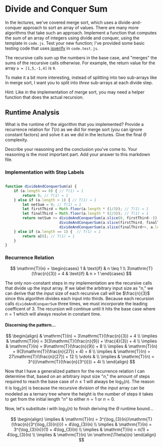 # Divide and Conquer Sum

In the lectures, we've covered merge sort, which uses a divide-and-conquer
approach to sort an array of values. There are many more algorithms that take
such an approach. Implement a function that computes the sum of an array of
integers using divide and conquer, using the template in `code.js`. Test your
new function; I've provided some basic testing code that uses
[jsverify](https://jsverify.github.io/) in `code.test.js`.

The recursive calls sum up the numbers in the base case, and "merges" the sums
of the recursive calls otherwise. For example, the return value for the array `a
= [1,5,-1,4]` is `9`.

To make it a bit more interesting, instead of splitting into two sub-arrays like
in merge sort, I want you to split into *three* sub-arrays at each divide step.

Hint: Like in the implementation of merge sort, you may need a helper function
that does the actual recursion.

## Runtime Analysis

What is the runtime of the algorithm that you implemented? Provide a recurrence
relation for $T(n)$ as we did for merge sort (you can ignore constant factors)
and solve it as we did in the lectures. Give the final $\Theta$ complexity.

Describe your reasoning and the conclusion you've come to. Your reasoning is the
most important part. Add your answer to this markdown file.

### Implementation with Step Labels

```javascript

function divideAndConquerSum(a) {
    if (a.length == 0) { // T(1) = 1
        return 0; // T(1) = 1
    } else if (a.length > 1) { // T(1) = 1
        let netSum = 0; // T(1) = 1
        let firstThird = Math.floor(a.length * (1/3)); // T(1) = 1
        let finalThird = Math.floor(a.length * (2/3)); // T(1) = 1
        return netSum += divideAndConquerSum(a.slice(0, firstThird--)) + // T(n/3)
                         divideAndConquerSum(a.slice(firstThird, finalThird)) + // T(n/3)
                         divideAndConquerSum(a.slice(finalThird++, a.length)); // T(n/3)
    } else if (a.length == 1) {  // T(1) = 1
        return a[0]; // T(1) = 1
    }
}

```

### Recurrence Relation

$$
\mathrm{T}(n) = \begin{cases}
1 & \text{if} & n \leq 1 \\
3\mathrm{T}(\frac{n}{3}) + 4 & \text{if} & n > 1
\end{cases}
$$

The only non-constant steps in my implementation are the recursive calls that divide up the input array. If we label the arbitrary input size as "$n$," we can derive that the input size of each recursive call will be $\frac{n}{3}$ since this algorithm divides each input into thirds. Because each recursion calls `divideAndConquerSum` three times, we must incorporate the leading coefficent of $3$. The recursion will continue until it hits the base case where $n = 1$ which will always resolve in constant time.

#### Discerning the pattern...

$$
\begin{align}
& \mathrm{T}(n) = 3\mathrm{T}(\frac{n}{3}) + 4 \\
\implies & \mathrm{T}(n) = 3(3\mathrm{T}(\frac{n}{9}) + \frac{4}{3}) + 4 \\
\implies & \mathrm{T}(n) = 9\mathrm{T}(\frac{n}{9}) + 8 \\
\implies & \mathrm{T}(n) = 9(3\mathrm{T}(\frac{n}{27}) + 4) + 8 \\
\implies & \mathrm{T}(n) = 27\mathrm{T}(\frac{n}{27}) + 12 \\
\vdots   & \\
\implies & \mathrm{T}(n) = 3^{i}\mathrm{T}(\frac{n}{3^{i}}) + 4i \\
\end{align}
$$

Now that I have a generalized pattern for the recurrence relation I can determine that, based on an arbitrary input size "$n$," the amount of steps required to reach the base case of $n \leq 1$ will always be $\log_{3}(n)$. The reason it is $\log_{3}(n)$ is because the recursive division of the input array can be modeled as a ternary tree where the height is the number of steps it takes to get from the initial length "$n$" to either $n = 1$ or $n = 0$.

Now, let's substitute $i$ with $\log_{3}(n)$ to finish deriving the $\Theta$ runtime bound...

$$
\begin{align}
\implies & \mathrm{T}(n) = 3^{\log_{3}(n)}\mathrm{T}(\frac{n}{3^{\log_{3}(n)}}) + 4\log_{3}(n) \\
\implies & \mathrm{T}(n) = 3^{\log_{3}(n)}(1) + 4\log_{3}(n) \\
\implies & \mathrm{T}(n) = n(1) + 4\log_{3}(n) \\
\implies & \mathrm{T}(n) \in \mathrm{\Theta}(n)
\end{align}
$$